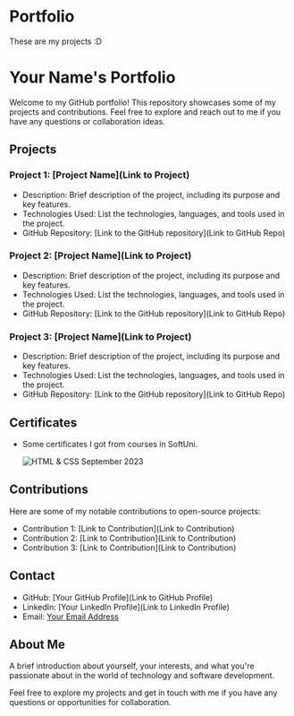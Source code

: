 # Portfolio
These are my projects :D

# Your Name's Portfolio

Welcome to my GitHub portfolio! This repository showcases some of my projects and contributions. Feel free to explore and reach out to me if you have any questions or collaboration ideas.

## Projects

### Project 1: [Project Name](Link to Project)
- Description: Brief description of the project, including its purpose and key features.
- Technologies Used: List the technologies, languages, and tools used in the project.
- GitHub Repository: [Link to the GitHub repository](Link to GitHub Repo)

### Project 2: [Project Name](Link to Project)
- Description: Brief description of the project, including its purpose and key features.
- Technologies Used: List the technologies, languages, and tools used in the project.
- GitHub Repository: [Link to the GitHub repository](Link to GitHub Repo)

### Project 3: [Project Name](Link to Project)
- Description: Brief description of the project, including its purpose and key features.
- Technologies Used: List the technologies, languages, and tools used in the project.
- GitHub Repository: [Link to the GitHub repository](Link to GitHub Repo)

## Certificates

- Some certificates I got from courses in SoftUni.

  ![HTML & CSS September 2023](https://ibb.co/dJkKCQn)

## Contributions

Here are some of my notable contributions to open-source projects:

- Contribution 1: [Link to Contribution](Link to Contribution)
- Contribution 2: [Link to Contribution](Link to Contribution)
- Contribution 3: [Link to Contribution](Link to Contribution)

## Contact

- GitHub: [Your GitHub Profile](Link to GitHub Profile)
- LinkedIn: [Your LinkedIn Profile](Link to LinkedIn Profile)
- Email: [Your Email Address](mailto:youremail@example.com)

## About Me

A brief introduction about yourself, your interests, and what you're passionate about in the world of technology and software development.

Feel free to explore my projects and get in touch with me if you have any questions or opportunities for collaboration.
